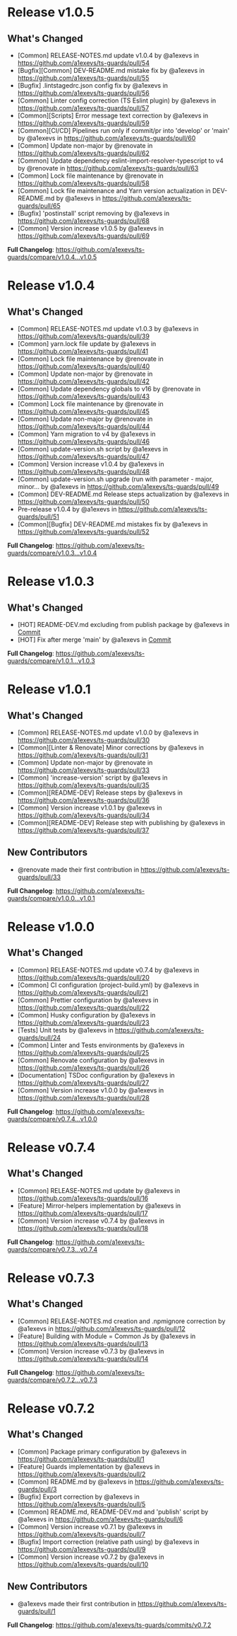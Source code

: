 # Release v1.0.5
## What's Changed
* [Common] RELEASE-NOTES.md update v1.0.4 by @a1exevs in https://github.com/a1exevs/ts-guards/pull/54
* [Bugfix][Common] DEV-README.md mistake fix by @a1exevs in https://github.com/a1exevs/ts-guards/pull/55
* [Bugfix] .lintstagedrc.json config fix by @a1exevs in https://github.com/a1exevs/ts-guards/pull/56
* [Common] Linter config correction (TS Eslint plugin) by @a1exevs in https://github.com/a1exevs/ts-guards/pull/57
* [Common][Scripts] Error message text correction by @a1exevs in https://github.com/a1exevs/ts-guards/pull/59
* [Common][CI/CD] Pipelines run only if commit/pr into 'develop' or 'main' by @a1exevs in https://github.com/a1exevs/ts-guards/pull/60
* [Common] Update non-major by @renovate in https://github.com/a1exevs/ts-guards/pull/62
* [Common] Update dependency eslint-import-resolver-typescript to v4 by @renovate in https://github.com/a1exevs/ts-guards/pull/63
* [Common] Lock file maintenance by @renovate in https://github.com/a1exevs/ts-guards/pull/58
* [Common] Lock file maintenance and Yarn version actualization in DEV-README.md by @a1exevs in https://github.com/a1exevs/ts-guards/pull/65
* [Bugfix] 'postinstall' script removing by @a1exevs in https://github.com/a1exevs/ts-guards/pull/68
* [Common] Version increase v1.0.5 by @a1exevs in https://github.com/a1exevs/ts-guards/pull/69

**Full Changelog**: https://github.com/a1exevs/ts-guards/compare/v1.0.4...v1.0.5

# Release v1.0.4
## What's Changed
* [Common] RELEASE-NOTES.md update v1.0.3 by @a1exevs in https://github.com/a1exevs/ts-guards/pull/39
* [Common] yarn.lock file update by @a1exevs in https://github.com/a1exevs/ts-guards/pull/41
* [Common] Lock file maintenance by @renovate in https://github.com/a1exevs/ts-guards/pull/40
* [Common] Update non-major by @renovate in https://github.com/a1exevs/ts-guards/pull/42
* [Common] Update dependency globals to v16 by @renovate in https://github.com/a1exevs/ts-guards/pull/43
* [Common] Lock file maintenance by @renovate in https://github.com/a1exevs/ts-guards/pull/45
* [Common] Update non-major by @renovate in https://github.com/a1exevs/ts-guards/pull/44
* [Common] Yarn migration to v4 by @a1exevs in https://github.com/a1exevs/ts-guards/pull/46
* [Common] update-version.sh script by @a1exevs in https://github.com/a1exevs/ts-guards/pull/47
* [Common] Version increase v1.0.4 by @a1exevs in https://github.com/a1exevs/ts-guards/pull/48
* [Common] update-version.sh upgrade (run with parameter - major, minor… by @a1exevs in https://github.com/a1exevs/ts-guards/pull/49
* [Common] DEV-README.md Release steps actualization by @a1exevs in https://github.com/a1exevs/ts-guards/pull/50
* Pre-release v1.0.4 by @a1exevs in https://github.com/a1exevs/ts-guards/pull/51
* [Common][Bugfix] DEV-README.md mistakes fix by @a1exevs in https://github.com/a1exevs/ts-guards/pull/52

**Full Changelog**: https://github.com/a1exevs/ts-guards/compare/v1.0.3...v1.0.4

# Release v1.0.3
## What's Changed
* [HOT] README-DEV.md excluding from publish package by @a1exevs in [Commit](https://github.com/a1exevs/ts-guards/commit/ccda5aa8975f62da34d718b63efd7a58b3071a68)
* [HOT] Fix after merge 'main' by @a1exevs in [Commit](https://github.com/a1exevs/ts-guards/commit/187226bd1e0ee11e36d24b795b38cef7ecc0f636)

**Full Changelog**: https://github.com/a1exevs/ts-guards/compare/v1.0.1...v1.0.3

# Release v1.0.1
## What's Changed
* [Common] RELEASE-NOTES.md update v1.0.0 by @a1exevs in https://github.com/a1exevs/ts-guards/pull/30
* [Common][Linter & Renovate] Minor corrections by @a1exevs in https://github.com/a1exevs/ts-guards/pull/31
* [Common] Update non-major by @renovate in https://github.com/a1exevs/ts-guards/pull/33
* [Common] 'increase-version' script by @a1exevs in https://github.com/a1exevs/ts-guards/pull/35
* [Common][README-DEV] Release steps by @a1exevs in https://github.com/a1exevs/ts-guards/pull/36
* [Common] Version increase v1.0.1 by @a1exevs in https://github.com/a1exevs/ts-guards/pull/34
* [Common][README-DEV] Release step with publishing by @a1exevs in https://github.com/a1exevs/ts-guards/pull/37

## New Contributors
* @renovate made their first contribution in https://github.com/a1exevs/ts-guards/pull/33

**Full Changelog**: https://github.com/a1exevs/ts-guards/compare/v1.0.0...v1.0.1

# Release v1.0.0
## What's Changed
* [Common] RELEASE-NOTES.md update v0.7.4 by @a1exevs in https://github.com/a1exevs/ts-guards/pull/20
* [Common] CI configuration (project-build.yml) by @a1exevs in https://github.com/a1exevs/ts-guards/pull/21
* [Common] Prettier configuration by @a1exevs in https://github.com/a1exevs/ts-guards/pull/22
* [Common] Husky configuration by @a1exevs in https://github.com/a1exevs/ts-guards/pull/23
* [Tests] Unit tests by @a1exevs in https://github.com/a1exevs/ts-guards/pull/24
* [Common] Linter and Tests environments by @a1exevs in https://github.com/a1exevs/ts-guards/pull/25
* [Common] Renovate configuration by @a1exevs in https://github.com/a1exevs/ts-guards/pull/26
* [Documentation] TSDoc configuration by @a1exevs in https://github.com/a1exevs/ts-guards/pull/27
* [Common] Version increase v1.0.0 by @a1exevs in https://github.com/a1exevs/ts-guards/pull/28

**Full Changelog**: https://github.com/a1exevs/ts-guards/compare/v0.7.4...v1.0.0

# Release v0.7.4
## What's Changed
* [Common] RELEASE-NOTES.md update by @a1exevs in https://github.com/a1exevs/ts-guards/pull/16
* [Feature] Mirror-helpers implementation by @a1exevs in https://github.com/a1exevs/ts-guards/pull/17
* [Common] Version increase v0.7.4 by @a1exevs in https://github.com/a1exevs/ts-guards/pull/18

**Full Changelog**: https://github.com/a1exevs/ts-guards/compare/v0.7.3...v0.7.4

# Release v0.7.3
## What's Changed
* [Common] RELEASE-NOTES.md creation and .npmignore correction by @a1exevs in https://github.com/a1exevs/ts-guards/pull/12
* [Feature] Building with Module = Common Js by @a1exevs in https://github.com/a1exevs/ts-guards/pull/13
* [Common] Version increase v0.7.3 by @a1exevs in https://github.com/a1exevs/ts-guards/pull/14

**Full Changelog**: https://github.com/a1exevs/ts-guards/compare/v0.7.2...v0.7.3

# Release v0.7.2
## What's Changed
* [Common] Package primary configuration by @a1exevs in https://github.com/a1exevs/ts-guards/pull/1
* [Feature] Guards implementation by @a1exevs in https://github.com/a1exevs/ts-guards/pull/2
* [Common] README.md by @a1exevs in https://github.com/a1exevs/ts-guards/pull/3
* [Bugfix] Export correction by @a1exevs in https://github.com/a1exevs/ts-guards/pull/5
* [Common] README.md, README-DEV.md and 'publish' script by @a1exevs in https://github.com/a1exevs/ts-guards/pull/6
* [Common] Version increase v0.7.1 by @a1exevs in https://github.com/a1exevs/ts-guards/pull/7
* [Bugfix] Import correction (relative path using) by @a1exevs in https://github.com/a1exevs/ts-guards/pull/9
* [Common] Version increase v0.7.2 by @a1exevs in https://github.com/a1exevs/ts-guards/pull/10

## New Contributors
* @a1exevs made their first contribution in https://github.com/a1exevs/ts-guards/pull/1

**Full Changelog**: https://github.com/a1exevs/ts-guards/commits/v0.7.2
